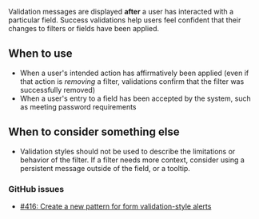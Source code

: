 Validation messages are displayed **after** a user has interacted with a particular field. Success validations help users feel confident that their changes to filters or fields have been applied.

## When to use
- When a user's intended action has affirmatively been applied (even if that action is _removing_ a filter, validations confirm that the filter was successfully removed)
- When a user's entry to a field has been accepted by the system, such as meeting password requirements

## When to consider something else
- Validation styles should not be used to describe the limitations or behavior of the filter. If a filter needs more context, consider using a persistent message outside of the field, or a tooltip.  

### GitHub issues
- [#416: Create a new pattern for form validation-style alerts](https://github.com/18F/fec-style/issues/416)
